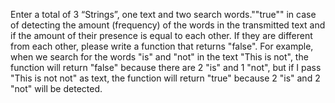 Enter a total of 3 “Strings”, one text and two search words.""true"" in case of detecting the amount (frequency) of the words in the transmitted text and if the amount of their presence is equal to each other. If they are different from each other, please write a function that returns "false".
For example, when we search for the words "is" and "not" in the text "This is not", the function will return "false" because there are 2 "is" and 1 "not", but if I pass "This is not not" as text, the function will return "true" because 2 "is" and 2 "not" will be detected.